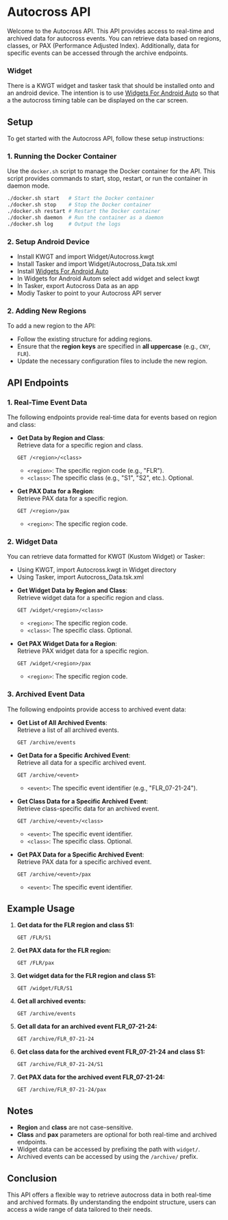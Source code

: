 # Autocross API

Welcome to the Autocross API. This API provides access to real-time and archived data for autocross events. You can retrieve data based on regions, classes, or PAX (Performance Adjusted Index). Additionally, data for specific events can be accessed through the archive endpoints.

### Widget
There is a KWGT widget and tasker task that should be installed onto and an android device. The intention is to use [Widgets For Android Auto](https://github.com/ns130291/widgets-for-auto/releases) so that a the autocross timing table can be displayed on the car screen. 

## Setup

To get started with the Autocross API, follow these setup instructions:

### 1. Running the Docker Container

Use the `docker.sh` script to manage the Docker container for the API. This script provides commands to start, stop, restart, or run the container in daemon mode.

```bash
./docker.sh start   # Start the Docker container
./docker.sh stop    # Stop the Docker container
./docker.sh restart # Restart the Docker container
./docker.sh daemon  # Run the container as a daemon
./docker.sh log     # Output the logs
```

### 2. Setup Android Device
- Install KWGT and import Widget/Autocross.kwgt
- Install Tasker and import Widget/Autocross_Data.tsk.xml
- Install [Widgets For Android Auto](https://github.com/ns130291/widgets-for-auto/releases)
- In Widgets for Android Autom select add widget and select kwgt
- In Tasker, export Autocross Data as an app
- Modiy Tasker to point to your Autocross API server


### 2. Adding New Regions

To add a new region to the API:

- Follow the existing structure for adding regions.
- Ensure that the **region keys** are specified in **all uppercase** (e.g., `CNY`, `FLR`).
- Update the necessary configuration files to include the new region.

## API Endpoints

### 1. Real-Time Event Data

The following endpoints provide real-time data for events based on region and class:

- **Get Data by Region and Class**:  
  Retrieve data for a specific region and class.
  ```
  GET /<region>/<class>
  ```
  - `<region>`: The specific region code (e.g., "FLR").
  - `<class>`: The specific class (e.g., "S1", "S2", etc.). Optional.

- **Get PAX Data for a Region**:  
  Retrieve PAX data for a specific region.
  ```
  GET /<region>/pax
  ```
  - `<region>`: The specific region code.

### 2. Widget Data

You can retrieve data formatted for KWGT (Kustom Widget) or Tasker:
* Using KWGT, import Autocross.kwgt in Widget directory
* Using Tasker, import Autocross_Data.tsk.xml

- **Get Widget Data by Region and Class**:  
  Retrieve widget data for a specific region and class.
  ```
  GET /widget/<region>/<class>
  ```
  - `<region>`: The specific region code.
  - `<class>`: The specific class. Optional.

- **Get PAX Widget Data for a Region**:  
  Retrieve PAX widget data for a specific region.
  ```
  GET /widget/<region>/pax
  ```
  - `<region>`: The specific region code.

### 3. Archived Event Data

The following endpoints provide access to archived event data:

- **Get List of All Archived Events**:  
  Retrieve a list of all archived events.
  ```
  GET /archive/events
  ```

- **Get Data for a Specific Archived Event**:  
  Retrieve all data for a specific archived event.
  ```
  GET /archive/<event>
  ```
  - `<event>`: The specific event identifier (e.g., "FLR_07-21-24").

- **Get Class Data for a Specific Archived Event**:  
  Retrieve class-specific data for an archived event.
  ```
  GET /archive/<event>/<class>
  ```
  - `<event>`: The specific event identifier.
  - `<class>`: The specific class. Optional.

- **Get PAX Data for a Specific Archived Event**:  
  Retrieve PAX data for a specific archived event.
  ```
  GET /archive/<event>/pax
  ```
  - `<event>`: The specific event identifier.

## Example Usage

1. **Get data for the FLR region and class S1:**
   ```
   GET /FLR/S1
   ```

2. **Get PAX data for the FLR region:**
   ```
   GET /FLR/pax
   ```

3. **Get widget data for the FLR region and class S1:**
   ```
   GET /widget/FLR/S1
   ```

4. **Get all archived events:**
   ```
   GET /archive/events
   ```

5. **Get all data for an archived event FLR_07-21-24:**
   ```
   GET /archive/FLR_07-21-24
   ```

6. **Get class data for the archived event FLR_07-21-24 and class S1:**
   ```
   GET /archive/FLR_07-21-24/S1
   ```

7. **Get PAX data for the archived event FLR_07-21-24:**
   ```
   GET /archive/FLR_07-21-24/pax
   ```

## Notes

- **Region** and **class** are not case-sensitive.
- **Class** and **pax** parameters are optional for both real-time and archived endpoints.
- Widget data can be accessed by prefixing the path with `widget/`.
- Archived events can be accessed by using the `/archive/` prefix.

## Conclusion

This API offers a flexible way to retrieve autocross data in both real-time and archived formats. By understanding the endpoint structure, users can access a wide range of data tailored to their needs.
